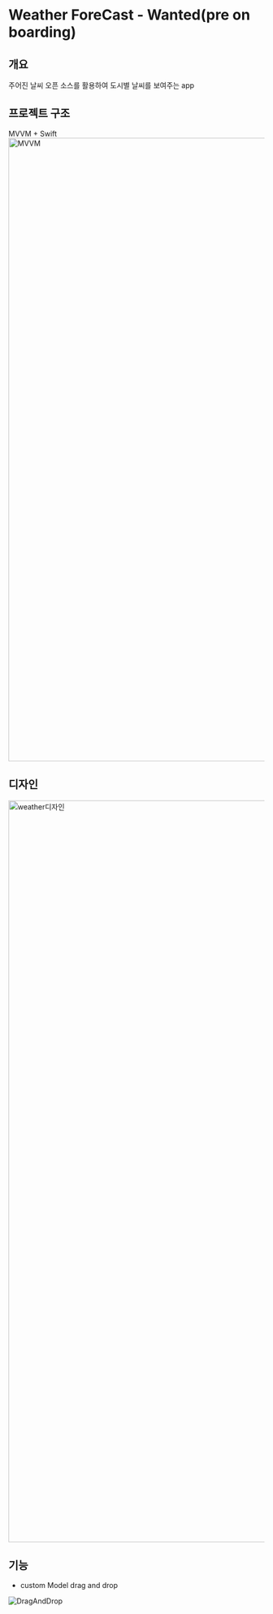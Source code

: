 # Weather ForeCast - Wanted(pre on boarding)

## 개요
주어진 날씨 오픈 소스를 활용하여 도시별 날씨를 보여주는 app

## 프로젝트 구조

MVVM + Swift
<img width="1226" alt="MVVM" src="https://user-images.githubusercontent.com/36326157/173833718-2c6ddad0-7674-43d2-b84e-327ddd387902.png">


## 디자인
<img width="1459" alt="weather디자인" src="https://user-images.githubusercontent.com/36326157/174065234-c67c4bf6-acdc-45ef-900f-08398ff953c8.png">

## 기능
- custom Model drag and drop

![DragAndDrop](https://user-images.githubusercontent.com/36326157/176576370-0ce17da4-18e9-4730-8347-51a05d792873.gif)
